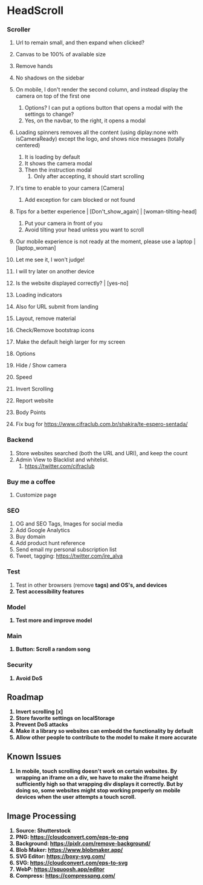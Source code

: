 # HeadScroll

### Scroller

1. Url to remain small, and then expand when clicked?
2. Canvas to be 100% of available size
3. Remove hands
4. No shadows on the sidebar
5. On mobile, I don't render the second column, and instead display the camera on top of the first one
   1. Options? I can put a options button that opens a modal with the settings to change?
   2. Yes, on the navbar, to the right, it opens a modal
6. Loading spinners removes all the content (using diplay:none with isCameraReady) except the logo, and shows nice messages (totally centered)
   1. It is loading by default
   2. It shows the camera modal
   3. Then the instruction modal
      1. Only after accepting, it should start scrolling

8. It's time to enable to your camera [Camera]
   1. Add exception for cam blocked or not found
9. Tips for a better experience | [Don't_show_again] | [woman-tilting-head]
   1. Put your camera in front of you
   2. Avoid tilting your head unless you want to scroll
10. Our mobile experience is not ready at the moment, please use a laptop | [laptop_woman] 
   3. Let me see it, I won't judge!
   4. I will try later on another device
11. Is the website displayed correctly? | [yes-no]
12. Loading indicators
   5. Also for URL submit from landing
13. Layout, remove material
14. Check/Remove bootstrap icons
15. Make the default heigh larger for my screen
16. Options
   6. Hide / Show camera
   7. Speed
   8. Invert Scrolling
   9. Report website
   10. Body Points
17. Fix bug for https://www.cifraclub.com.br/shakira/te-espero-sentada/

### Backend

1. Store websites searched (both the URL and URI), and keep the count
2. Admin View to Blacklist and whitelist.
   1. https://twitter.com/cifraclub

### Buy me a coffee

1. Customize page

### SEO

1. OG and SEO Tags, Images for social media
2. Add Google Analytics
3. Buy domain
4. Add product hunt reference
5. Send email my personal subscription list
6. Tweet, tagging: https://twitter.com/ire_alva

### Test

1. Test in other browsers (remove <b> tags) and OS's, and devices
2. Test accessibility features

### Model

1. Test more and improve model

### Main

1. Button: Scroll a random song

### Security 

1. Avoid DoS


## Roadmap

1. Invert scrolling [x]
1. Store favorite settings on localStorage
2. Prevent DoS attacks
3. Make it a library so websites can embedd the functionality by default
4. Allow other people to contribute to the model to make it more accurate

## Known Issues

1. In mobile, touch scrolling doesn't work on certain websites. By wrapping an iframe on a div, we have to make the iframe height sufficiently high so that wrapping div displays it correctly. But by doing so, some websites might stop working properly on mobile devices when the user attempts a touch scroll.

## Image Processing

1. Source: Shutterstock
2. PNG: https://cloudconvert.com/eps-to-png
3. Background: https://pixlr.com/remove-background/
4. Blob Maker: https://www.blobmaker.app/
5. SVG Editor: https://boxy-svg.com/
6. SVG: https://cloudconvert.com/eps-to-svg
7. WebP: https://squoosh.app/editor
8. Compress: https://compresspng.com/